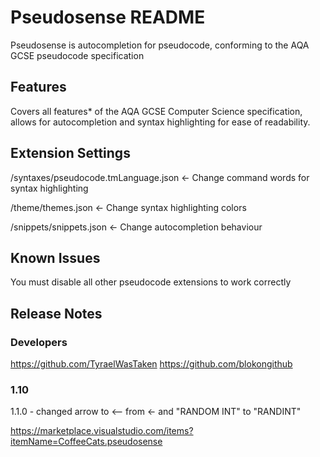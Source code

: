 # Pseudosense README

Pseudosense is autocompletion for pseudocode, conforming to the AQA GCSE pseudocode specification

## Features

Covers all features* of the AQA GCSE Computer Science specification, allows for autocompletion and syntax highlighting for ease of readability.

## Extension Settings

/syntaxes/pseudocode.tmLanguage.json <- Change command words for syntax highlighting

/theme/themes.json <- Change syntax highlighting colors

/snippets/snippets.json <- Change autocompletion behaviour

## Known Issues

You must disable all other pseudocode extensions to work correctly

## Release Notes

### Developers
https://github.com/TyraelWasTaken
https://github.com/blokongithub

### 1.10

1.1.0 - changed arrow to <-- from <- and "RANDOM INT" to "RANDINT"

https://marketplace.visualstudio.com/items?itemName=CoffeeCats.pseudosense
